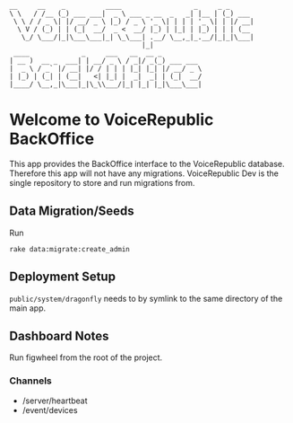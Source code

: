     __     __    _          ____                  _     _ _
    \ \   / /__ (_) ___ ___|  _ \ ___ _ __  _   _| |__ | (_) ___
     \ \ / / _ \| |/ __/ _ \ |_) / _ \ '_ \| | | | '_ \| | |/ __|
      \ V / (_) | | (_|  __/  _ <  __/ |_) | |_| | |_) | | | (__
       \_/ \___/|_|\___\___|_| \_\___| .__/ \__,_|_.__/|_|_|\___|
                                     |_|
     ____             _     ___   __  __ _
    | __ )  __ _  ___| | __/ _ \ / _|/ _(_) ___ ___
    |  _ \ / _` |/ __| |/ / | | | |_| |_| |/ __/ _ \
    | |_) | (_| | (__|   <| |_| |  _|  _| | (_|  __/
    |____/ \__,_|\___|_|\_\\___/|_| |_| |_|\___\___|


Welcome to VoiceRepublic BackOffice
===================================

This app provides the BackOffice interface to the VoiceRepublic
database. Therefore this app will not have any
migrations. VoiceRepublic Dev is the single repository to store and
run migrations from.


Data Migration/Seeds
--------------------

Run

    rake data:migrate:create_admin


Deployment Setup
----------------

`public/system/dragonfly` needs to by symlink to the same directory of
the main app.


Dashboard Notes
---------------

Run figwheel from the root of the project.

### Channels

* /server/heartbeat
* /event/devices
